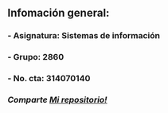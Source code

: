 ## Infomación general:
### - **Asignatura: Sistemas de información**
### - **Grupo: 2860**
### - **No. cta: 314070140**
### _Comparte [Mi repositorio!](https://github.com/Adrian-ICO/Garcia_Chavez)_
